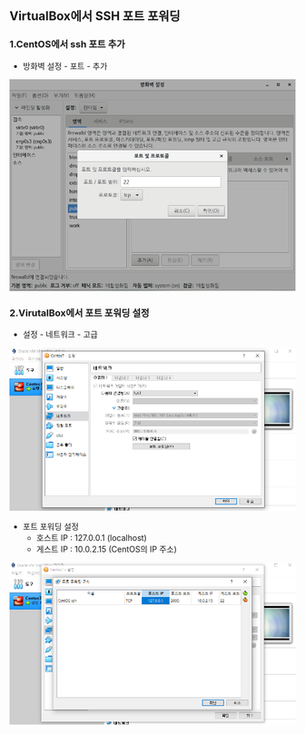 ## VirtualBox에서 SSH 포트 포워딩

### 1.CentOS에서 ssh 포트 추가

- 방화벽 설정 - 포트 - 추가

![image-20200813093622490](../Image/Linux/image-20200813093622490.png)

### 2.VirutalBox에서 포트 포워딩 설정

- 설정 - 네트워크 - 고급

![ssh_설정2](../Image/Linux/ssh_설정2.PNG)

- 포트 포워딩 설정
  - 호스트 IP : 127.0.0.1 (localhost)
  - 게스트 IP : 10.0.2.15 (CentOS의 IP 주소)

![ssh_설정3](../Image/Linux/ssh_설정3.PNG)
